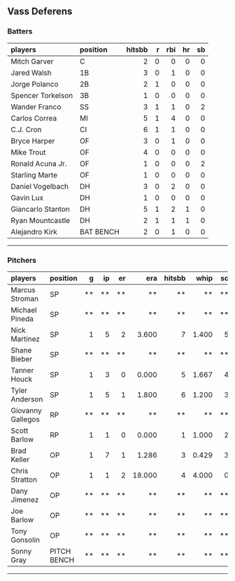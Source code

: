 ## Vass Deferens

### Batters

 
|players           |position  | hitsbb|  r| rbi| hr| sb| 
|:-----------------|:---------|------:|--:|---:|--:|--:| 
|Mitch Garver      |C         |      2|  0|   0|  0|  0| 
|Jared Walsh       |1B        |      3|  0|   1|  0|  0| 
|Jorge Polanco     |2B        |      2|  1|   0|  0|  0| 
|Spencer Torkelson |3B        |      1|  0|   0|  0|  0| 
|Wander Franco     |SS        |      3|  1|   1|  0|  2| 
|Carlos Correa     |MI        |      5|  1|   4|  0|  0| 
|C.J. Cron         |CI        |      6|  1|   1|  0|  0| 
|Bryce Harper      |OF        |      3|  0|   1|  0|  0| 
|Mike Trout        |OF        |      4|  0|   0|  0|  0| 
|Ronald Acuna Jr.  |OF        |      1|  0|   0|  0|  2| 
|Starling Marte    |OF        |      1|  0|   0|  0|  0| 
|Daniel Vogelbach  |DH        |      3|  0|   2|  0|  0| 
|Gavin Lux         |DH        |      1|  0|   0|  0|  0| 
|Giancarlo Stanton |DH        |      5|  1|   2|  1|  0| 
|Ryan Mountcastle  |DH        |      2|  1|   1|  1|  0| 
|Alejandro Kirk    |BAT BENCH |      2|  0|   1|  0|  0| 


* * *

### Pitchers

 
|players           |position    |  g| ip| er|    era| hitsbb|  whip| so|  w| sv| 
|:-----------------|:-----------|--:|--:|--:|------:|------:|-----:|--:|--:|--:| 
|Marcus Stroman    |SP          | **| **| **|     **|     **|    **| **| **| **| 
|Michael Pineda    |SP          | **| **| **|     **|     **|    **| **| **| **| 
|Nick Martinez     |SP          |  1|  5|  2|  3.600|      7| 1.400|  5|  1|  0| 
|Shane Bieber      |SP          | **| **| **|     **|     **|    **| **| **| **| 
|Tanner Houck      |SP          |  1|  3|  0|  0.000|      5| 1.667|  4|  1|  0| 
|Tyler Anderson    |SP          |  1|  5|  1|  1.800|      6| 1.200|  3|  1|  0| 
|Giovanny Gallegos |RP          | **| **| **|     **|     **|    **| **| **| **| 
|Scott Barlow      |RP          |  1|  1|  0|  0.000|      1| 1.000|  2|  1|  0| 
|Brad Keller       |OP          |  1|  7|  1|  1.286|      3| 0.429|  3|  0|  0| 
|Chris Stratton    |OP          |  1|  1|  2| 18.000|      4| 4.000|  0|  0|  0| 
|Dany Jimenez      |OP          | **| **| **|     **|     **|    **| **| **| **| 
|Joe Barlow        |OP          | **| **| **|     **|     **|    **| **| **| **| 
|Tony Gonsolin     |OP          | **| **| **|     **|     **|    **| **| **| **| 
|Sonny Gray        |PITCH BENCH | **| **| **|     **|     **|    **| **| **| **| 


* * *


